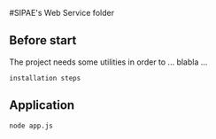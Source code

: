 #SIPAE's Web Service folder


Before start
------------
The project needs some utilities in order to ... blabla ...
```
installation steps
```



Application 
-------------------------
```
node app.js
```
